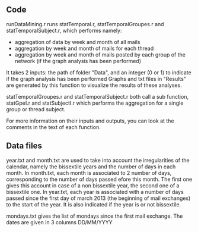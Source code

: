 ## Code

runDataMining.r runs statTemporal.r, statTemporalGroupes.r and statTemporalSubject.r, which performs namely:
- aggregation of data by week and month of all mails
- aggregation by week and month of mails for each thread
- aggregation by week and month of mails posted by each group of the network (if the graph analysis has been performed)

It takes 2 inputs: the path of folder "Data", and an integer (0 or 1) to indicate if the graph analysis has been performed
Graphs and txt files in "Results" are generated by this function to visualize the results of these analyses.

statTemporalGroupes.r and statTemporalSubject.r both call a sub function, statGpeI.r and statSubjectI.r which performs the aggregation for a single group or thread subject.

For more information on their inputs and outputs, you can look at the comments in the text of each function.

## Data files

year.txt and month.txt are used to take into account the irregularities of the calendar, namely the bissextile years and the number of days in each month. 
In month.txt, each month is associated to 2 number of days, corresponding to the number of days passed efore this month. The first one gives this account in case of a non bissextile year, the second one of a bissextile one.
In year.txt, each year is associated with a number of days passed since the first day of march 2013 (the beginning of mail exchanges) to the start of the year. It is also indicated if the year is or not bissextile.

mondays.txt gives the list of mondays since the first mail exchange.
The dates are given in 3 columns DD/MM/YYYY
